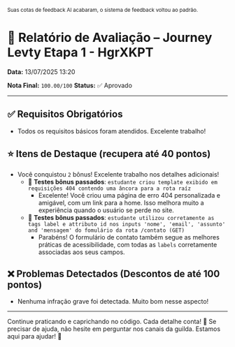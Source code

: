 <sup>Suas cotas de feedback AI acabaram, o sistema de feedback voltou ao padrão.</sup>

# 🧪 Relatório de Avaliação – Journey Levty Etapa 1 - HgrXKPT

**Data:** 13/07/2025 13:20

**Nota Final:** `100.00/100`
**Status:** ✅ Aprovado

---
## ✅ Requisitos Obrigatórios
- Todos os requisitos básicos foram atendidos. Excelente trabalho!

## ⭐ Itens de Destaque (recupera até 40 pontos)
- Você conquistou `2` bônus! Excelente trabalho nos detalhes adicionais!
  - 🌟 **Testes bônus passados**: `estudante criou template exibido em requisições 404 contendo uma âncora para a rota raíz`
    - Excelente! Você criou uma página de erro 404 personalizada e amigável, com um link para a home. Isso melhora muito a experiência quando o usuário se perde no site.
  - 🌟 **Testes bônus passados**: `estudante utilizou corretamente as tags label e attributo id nos inputs 'nome', 'email', 'assunto' and 'mensagem' do fomulário da rota /contato (GET)`
    - Parabéns! O formulário de contato também segue as melhores práticas de acessibilidade, com todas as `labels` corretamente associadas aos seus campos.

## ❌ Problemas Detectados (Descontos de até 100 pontos)
- Nenhuma infração grave foi detectada. Muito bom nesse aspecto!

---
Continue praticando e caprichando no código. Cada detalhe conta! 💪
Se precisar de ajuda, não hesite em perguntar nos canais da guilda. Estamos aqui para ajudar! 🤝
